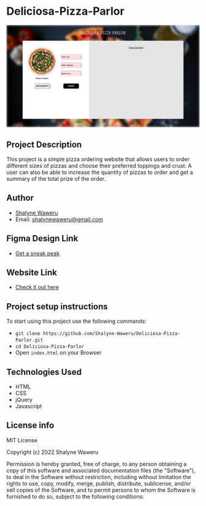 # Deliciosa-Pizza-Parlor
![](images/pizza-parlor.png)

## Project Description
This project is a simple pizza ordering website that allows users to order different sizes of pizzas and choose their preferred toppings and crust. A user can also be able to increase the quantity of pizzas to order and get a summary of the total prize of the order. 

## Author
- [Shalyne Waweru](https://github.com/Shalyne-Waweru)
- Email: shalynewaweru@gmail.com

## Figma Design Link
- [Get a sneak peak](https://www.figma.com/file/W1AFY9MzkBgQLwX7UHyGH2/Pizza-Parlor?node-id=0%3A1)

## Website Link
- [Check it out here](https://shalyne-waweru.github.io/Deliciosa-Pizza-Parlor/)

## Project setup instructions
To start using this project use the following commands:

- `git clone https://github.com/Shalyne-Waweru/Deliciosa-Pizza-Parlor.git`
- `cd Deliciosa-Pizza-Parlor`
-  Open `index.html` on your Browser

## Technologies Used
- HTML
- CSS
- jQuery
- Javascript

## License info
MIT License

Copyright (c) 2022 Shalyne Waweru

Permission is hereby granted, free of charge, to any person obtaining a copy
of this software and associated documentation files (the "Software"), to deal
in the Software without restriction, including without limitation the rights
to use, copy, modify, merge, publish, distribute, sublicense, and/or sell
copies of the Software, and to permit persons to whom the Software is
furnished to do so, subject to the following conditions:
